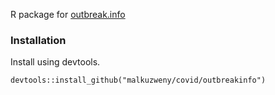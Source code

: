 R package for [outbreak.info](https://outbreak.info/)

### Installation

Install using devtools. 

```
devtools::install_github("malkuzweny/covid/outbreakinfo")
```
